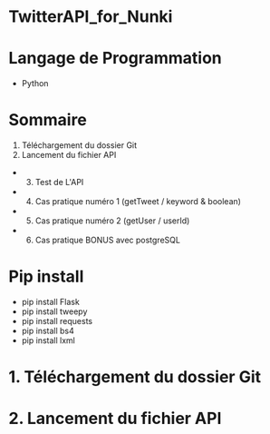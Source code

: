 # TwitterAPI_for_Nunki

# Langage de Programmation

- Python

# Sommaire

1. Téléchargement du dossier Git
2. Lancement du fichier API
- 3. Test de L'API
- 4. Cas pratique numéro 1 (getTweet / keyword & boolean)
- 5. Cas pratique numéro 2 (getUser / userId)
- 6. Cas pratique BONUS avec postgreSQL

# Pip install

- pip install Flask
- pip install tweepy
- pip install requests
- pip install bs4
- pip install lxml

# 1. Téléchargement du dossier Git



# 2. Lancement du fichier API

